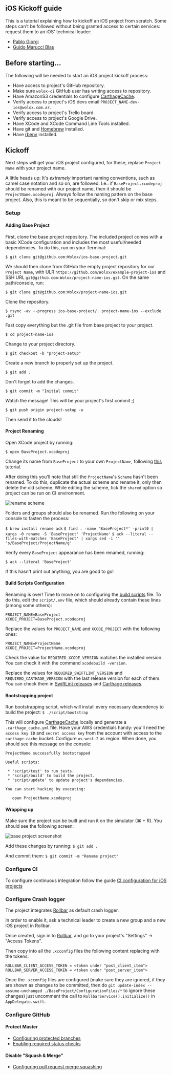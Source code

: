iOS Kickoff guide
-----------------

This is a tutorial explaining how to kickoff an iOS project from scratch. Some steps can't be followed without being granted access to certain services: request them to an iOS' technical leader:

* [Pablo Giorgi](mailto:pablo.giorgi@wolox.com.ar)
* [Guido Marucci Blas](mailto:guidomb@wolox.com.ar)

## Before starting...

The following will be needed to start an iOS project kickoff process:

* Have access to project's GitHub repository.
* Make sure `wolox-ci` GitHub user has writing access to repository.
* Have AmazonS3 credentials to configure [CarthageCache](https://github.com/guidomb/carthage_cache).
* Verify access to project's iOS devs email `PROJECT_NAME-dev-ios@wolox.com.ar`.
* Verify access to project's Trello board.
* Verify access to project's Google Drive.
* Have XCode and XCode Command Line Tools installed.
* Have git and [Homebrew](https://brew.sh) installed.
* Have [rbenv](https://github.com/rbenv/rbenv) installed.

## Kickoff

Next steps will get your iOS project configured, for these, replace `Project Name` with your project name.

A little heads up: It's *extremely* important naming conventions, such as camel case notation and so on, are followed. I.e.: if `BaseProject.xcodeproj` should be renamed with our project name, then it should be `ProjectName.xcodeproj`. Always follow the naming pattern on the base project. Also, this is meant to be sequentially, so don't skip or mix steps.

### Setup

#### Adding Base Project

First, clone the base project repository. The included project comes with a basic XCode configuration and includes the most useful/needed dependencies. To do this, run on your Terminal:

`$ git clone git@github.com:Wolox/ios-base-project.git`

We should then clone from GitHub the empty project repository for our `Project Name`, with ULR `https://github.com/Wolox/example-project-ios` and SSH URL `git@github.com:Wolox/project-name-ios.git`. On the same path/console, run:

`$ git clone git@github.com:Wolox/project-name-ios.git`

Clone the repository.

`$ rsync -av --progress ios-base-project/. project-name-ios --exclude .git`

Fast copy everything but the .git file from base project to your project.

`$ cd project-name-ios`

Change to your project directory.

`$ git checkout -b "project-setup" `

Create a new branch to properly set up the project.

`$ git add .`

Don't forget to add the changes.

`$ git commit -m "Initial commit"`

Watch the message! This will be your project's first commit ;)

`$ git push origin project-setup -u`

Then send it to the clouds!

#### Project Renaming

Open XCode project by running:

`$ open BaseProject.xcodeproj`

Change its name from `BaseProject` to your own `ProjectName`, following [this]((https://developer.apple.com/library/ios/recipes/xcode_help-project_editor/RenamingaProject/RenamingaProject.html)) tutorial.

After doing this you'll note that still the `ProjectName`'s `Scheme` hasn't been renamed. To do this, duplicate the actual scheme and rename it, only then delete the old scheme. While editing the scheme, tick the `shared` option so project can be run on CI environment.

![rename scheme](./resources/xcode-scheme-rename.gif)

Folders and groups should also be renamed. Run the following on your console to fasten the process:

`$ brew install rename ack`
`$ find . -name 'BaseProject*' -print0 | xargs -0 rename -S 'BaseProject' 'ProjectName'`
`$ ack --literal --files-with-matches 'BaseProject' | xargs sed -i '' 's/BaseProject/ProjectName/g'`

Verify every `BaseProject` appearance has been renamed, running:

`$ ack --literal 'BaseProject'`

If this hasn't print out anything, you are good to go!

#### Build Scripts Configuration

Renaming is over! Time to move on to configuring the [build scripts](https://github.com/guidomb/ios-scripts) file. To do this, edit the `script/.env` file, which should already contain these lines (among some others):

```
PROJECT_NAME=BaseProject
XCODE_PROJECT=BaseProject.xcodeproj
```

Replace the values for `PROJECT_NAME` and `XCODE_PROJECT` with the following ones:

```
PROJECT_NAME=ProjectName
XCODE_PROJECT=ProjectName.xcodeproj
```

Check the value for `REQUIRED_XCODE_VERSION` matches the installed version. You can check it with the command `xcodebuild -version`.

Replace the values for `REQUIRED_SWIFTLINT_VERSION` and `REQUIRED_CARTHAGE_VERSION` with the last release version for each of them.
You can check them in [SwiftLint releases](https://github.com/realm/SwiftLint/releases) and [Carthage releases](https://github.com/Carthage/Carthage/releases).

#### Bootstrapping project

Run bootstrapping script, which will install every necessary dependency to build the project:
`$ ./script/bootstrap `

This will configure [CarthageCache](https://github.com/guidomb/carthage_cache) locally and generate a `.carthage_cache.yml` file. Have your AWS credentials handy: you'll need the `access key ID` and `secret access key` from the account with access to the `carthage-cache` bucket. Configure `us-west-2` as region. When done, you should see this message on the console:

```
ProjectName successfully bootstrapped

Useful scripts:

 * 'script/test' to run tests.
 * 'script/build' to build the project.
 * 'script/update' to update project's dependencies.

You can start hacking by executing:

   open ProjectName.xcodeproj

```

#### Wrapping up

Make sure the project can be built and run it on the simulator (⌘ + R). You should see the following screen:

![base project screenshot](./resources/base-project-screenshot.png)

Add these changes by running:
`$ git add .`

And commit them:
`$ git commit -m "Rename project"`

### Configure CI

To configure continuous integration follow the guide [CI configuration for iOS projects](./configure-ci/README.md)

### Configure Crash logger

The project integrates [Rollbar](https://github.com/rollbar/rollbar-ios) as default crash logger.

In order to enable it, ask a technical leader to create a new group and a new iOS project in Rollbar.

Once created, sign in to [Rollbar](https://rollbar.com), and go to your project's "Settings" -> "Access Tokens".

Then copy into all the `.xcconfig` files the following content replacing with the tokens:

```
ROLLBAR_CLIENT_ACCESS_TOKEN = <token under "post_client_item">
ROLLBAR_SERVER_ACCESS_TOKEN = <token under "post_server_item">
```

Once the `.xcconfig` files are configured (make sure they are ignored, if they are shown as changes to be committed, then do `git update-index --assume-unchanged ./BaseProject/ConfigurationFiles/*` to ignore these changes) just uncomment the call to `RollbarService().initialize()` in `AppDelegate.swift`.

### Configure GitHub

#### Protect Master

* [Configuring protected branches](https://help.github.com/articles/configuring-protected-branches/)
* [Enabling required status checks](https://help.github.com/articles/enabling-required-status-checks/)

#### Disable "Squash & Merge"

* [Configuring pull request merge squashing](https://help.github.com/articles/configuring-pull-request-merge-squashing/)
